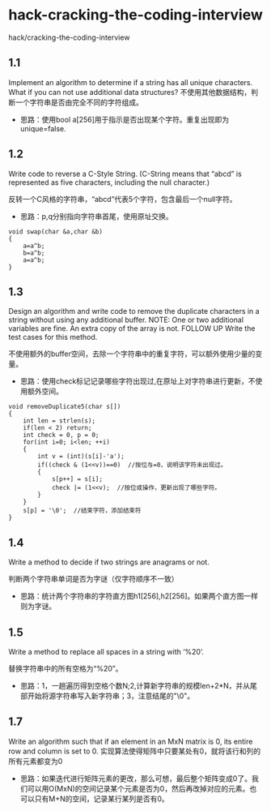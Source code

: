 # hack-cracking-the-coding-interview
hack/cracking-the-coding-interview
 
## 1.1 

Implement an algorithm to determine if a string has all unique characters. What if you can not use additional data structures? 
不使用其他数据结构，判断一个字符串是否由完全不同的字符组成。

* 思路：使用bool a[256]用于指示是否出现某个字符。重复出现即为unique=false.

## 1.2 

Write code to reverse a C-Style String. (C-String means that “abcd” is represented as five characters, including the null character.)

反转一个C风格的字符串，“abcd”代表5个字符，包含最后一个null字符。
 
* 思路：p,q分别指向字符串首尾，使用原址交换。
```
void swap(char &a,char &b)
{
    a=a^b;
    b=a^b;
    a=a^b;
}
```

## 1.3 

Design an algorithm and write code to remove the duplicate characters in a string without using any additional buffer. NOTE: One or two additional variables are fine. An extra copy of the array is not.
FOLLOW UP
Write the test cases for this method.

不使用额外的buffer空间，去除一个字符串中的重复字符，可以额外使用少量的变量。

* 思路：使用check标记记录哪些字符出现过,在原址上对字符串进行更新，不使用额外空间。
```
void removeDuplicate5(char s[])
{
    int len = strlen(s);
    if(len < 2) return;
    int check = 0, p = 0;
    for(int i=0; i<len; ++i)
    {
        int v = (int)(s[i]-'a');
        if((check & (1<<v))==0)  //按位与=0，说明该字符未出现过。
        {
            s[p++] = s[i];
            check |= (1<<v);  //按位或操作，更新出现了哪些字符。
        }
    }
    s[p] = '\0';  //结束字符，添加结束符
}
```

## 1.4 

Write a method to decide if two strings are anagrams or not.

判断两个字符串单词是否为字谜（仅字符顺序不一致）

* 思路：统计两个字符串的字符直方图h1[256],h2[256]。如果两个直方图一样则为字谜。

## 1.5 

Write a method to replace all spaces in a string with ‘%20’.

替换字符串中的所有空格为“%20”。

* 思路：1，一趟遍历得到空格个数N;2,计算新字符串的规模len+2*N，并从尾部开始将源字符串写入新字符串；3，注意结尾的"\0"。


## 1.7

Write an algorithm such that if an element in an MxN matrix is 0, its entire row and column is set to 0.
实现算法使得矩阵中只要某处有0，就将该行和列的所有元素都变为0

* 思路：如果迭代进行矩阵元素的更改，那么可想，最后整个矩阵变成0了。我们可以用O(MxN)的空间记录某个元素是否为0，然后再改掉对应的元素。也可以只有M+N的空间，记录某行某列是否有0。
